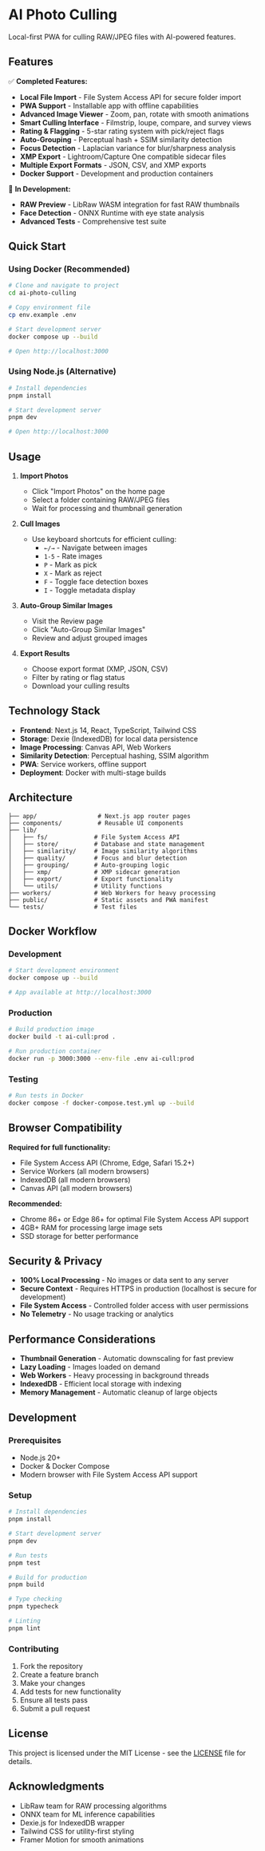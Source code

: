 # AI Photo Culling

Local-first PWA for culling RAW/JPEG files with AI-powered features.

## Features

✅ **Completed Features:**
- **Local File Import** - File System Access API for secure folder import
- **PWA Support** - Installable app with offline capabilities
- **Advanced Image Viewer** - Zoom, pan, rotate with smooth animations
- **Smart Culling Interface** - Filmstrip, loupe, compare, and survey views
- **Rating & Flagging** - 5-star rating system with pick/reject flags
- **Auto-Grouping** - Perceptual hash + SSIM similarity detection
- **Focus Detection** - Laplacian variance for blur/sharpness analysis
- **XMP Export** - Lightroom/Capture One compatible sidecar files
- **Multiple Export Formats** - JSON, CSV, and XMP exports
- **Docker Support** - Development and production containers

🚧 **In Development:**
- **RAW Preview** - LibRaw WASM integration for fast RAW thumbnails
- **Face Detection** - ONNX Runtime with eye state analysis
- **Advanced Tests** - Comprehensive test suite

## Quick Start

### Using Docker (Recommended)
```bash
# Clone and navigate to project
cd ai-photo-culling

# Copy environment file
cp env.example .env

# Start development server
docker compose up --build

# Open http://localhost:3000
```

### Using Node.js (Alternative)
```bash
# Install dependencies
pnpm install

# Start development server
pnpm dev

# Open http://localhost:3000
```

## Usage

1. **Import Photos**
   - Click "Import Photos" on the home page
   - Select a folder containing RAW/JPEG files
   - Wait for processing and thumbnail generation

2. **Cull Images**
   - Use keyboard shortcuts for efficient culling:
     - `←/→` - Navigate between images
     - `1-5` - Rate images
     - `P` - Mark as pick
     - `X` - Mark as reject
     - `F` - Toggle face detection boxes
     - `I` - Toggle metadata display

3. **Auto-Group Similar Images**
   - Visit the Review page
   - Click "Auto-Group Similar Images"
   - Review and adjust grouped images

4. **Export Results**
   - Choose export format (XMP, JSON, CSV)
   - Filter by rating or flag status
   - Download your culling results

## Technology Stack

- **Frontend**: Next.js 14, React, TypeScript, Tailwind CSS
- **Storage**: Dexie (IndexedDB) for local data persistence
- **Image Processing**: Canvas API, Web Workers
- **Similarity Detection**: Perceptual hashing, SSIM algorithm
- **PWA**: Service workers, offline support
- **Deployment**: Docker with multi-stage builds

## Architecture

```
├── app/                 # Next.js app router pages
├── components/          # Reusable UI components
├── lib/
│   ├── fs/             # File System Access API
│   ├── store/          # Database and state management
│   ├── similarity/     # Image similarity algorithms
│   ├── quality/        # Focus and blur detection
│   ├── grouping/       # Auto-grouping logic
│   ├── xmp/            # XMP sidecar generation
│   ├── export/         # Export functionality
│   └── utils/          # Utility functions
├── workers/            # Web Workers for heavy processing
├── public/             # Static assets and PWA manifest
└── tests/              # Test files
```

## Docker Workflow

### Development
```bash
# Start development environment
docker compose up --build

# App available at http://localhost:3000
```

### Production
```bash
# Build production image
docker build -t ai-cull:prod .

# Run production container
docker run -p 3000:3000 --env-file .env ai-cull:prod
```

### Testing
```bash
# Run tests in Docker
docker compose -f docker-compose.test.yml up --build
```

## Browser Compatibility

**Required for full functionality:**
- File System Access API (Chrome, Edge, Safari 15.2+)
- Service Workers (all modern browsers)
- IndexedDB (all modern browsers)
- Canvas API (all modern browsers)

**Recommended:**
- Chrome 86+ or Edge 86+ for optimal File System Access API support
- 4GB+ RAM for processing large image sets
- SSD storage for better performance

## Security & Privacy

- **100% Local Processing** - No images or data sent to any server
- **Secure Context** - Requires HTTPS in production (localhost is secure for development)
- **File System Access** - Controlled folder access with user permissions
- **No Telemetry** - No usage tracking or analytics

## Performance Considerations

- **Thumbnail Generation** - Automatic downscaling for fast preview
- **Lazy Loading** - Images loaded on demand
- **Web Workers** - Heavy processing in background threads
- **IndexedDB** - Efficient local storage with indexing
- **Memory Management** - Automatic cleanup of large objects

## Development

### Prerequisites
- Node.js 20+
- Docker & Docker Compose
- Modern browser with File System Access API support

### Setup
```bash
# Install dependencies
pnpm install

# Start development server
pnpm dev

# Run tests
pnpm test

# Build for production
pnpm build

# Type checking
pnpm typecheck

# Linting
pnpm lint
```

### Contributing

1. Fork the repository
2. Create a feature branch
3. Make your changes
4. Add tests for new functionality
5. Ensure all tests pass
6. Submit a pull request

## License

This project is licensed under the MIT License - see the [LICENSE](LICENSE) file for details.

## Acknowledgments

- LibRaw team for RAW processing algorithms
- ONNX team for ML inference capabilities
- Dexie.js for IndexedDB wrapper
- Tailwind CSS for utility-first styling
- Framer Motion for smooth animations